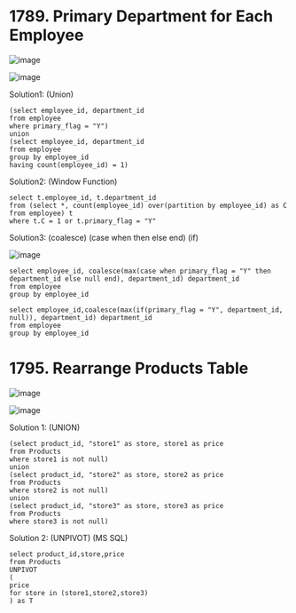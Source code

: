 # 1789. Primary Department for Each Employee

![image](https://user-images.githubusercontent.com/60442877/168522316-22f97a53-cfe8-42af-8061-5ba48a0d7d06.png)

![image](https://user-images.githubusercontent.com/60442877/168522332-0d594c26-7d4d-4be2-935d-bafa2f67f6a4.png)

Solution1: (Union)

    (select employee_id, department_id
    from employee
    where primary_flag = "Y")
    union
    (select employee_id, department_id
    from employee
    group by employee_id
    having count(employee_id) = 1)

Solution2: (Window Function) 

    select t.employee_id, t.department_id
    from (select *, count(employee_id) over(partition by employee_id) as C 
    from employee) t
    where t.C = 1 or t.primary_flag = "Y"

Solution3: (coalesce) (case when then else end) (if)

![image](https://user-images.githubusercontent.com/60442877/168523155-555b425e-64c0-4a8f-9bec-c47955ef35e7.png)

    select employee_id, coalesce(max(case when primary_flag = "Y" then department_id else null end), department_id) department_id
    from employee
    group by employee_id
    
    select employee_id,coalesce(max(if(primary_flag = "Y", department_id, null)), department_id) department_id
    from employee
    group by employee_id


# 1795. Rearrange Products Table

![image](https://user-images.githubusercontent.com/60442877/169728687-cd93a763-51a1-49f4-80c4-d9a664f201fc.png)

![image](https://user-images.githubusercontent.com/60442877/169728697-5d52d4b6-cb75-4647-9d0d-136404072a6d.png)

Solution 1: (UNION) 

    (select product_id, "store1" as store, store1 as price
    from Products
    where store1 is not null)
    union
    (select product_id, "store2" as store, store2 as price
    from Products
    where store2 is not null)
    union
    (select product_id, "store3" as store, store3 as price
    from Products
    where store3 is not null)

Solution 2: (UNPIVOT) (MS SQL)

    select product_id,store,price 
    from Products
    UNPIVOT
    (
    price
    for store in (store1,store2,store3)
    ) as T


